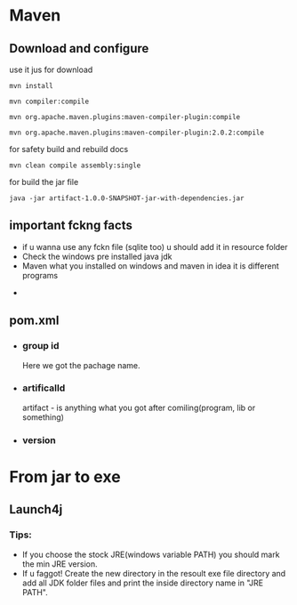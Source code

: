 # Maven

## Download and configure

use it jus for download

```
mvn install
```

```
mvn compiler:compile
```

```
mvn org.apache.maven.plugins:maven-compiler-plugin:compile
```

```
mvn org.apache.maven.plugins:maven-compiler-plugin:2.0.2:compile
```

for safety build and rebuild docs

```
mvn clean compile assembly:single
```

for build the jar file

```
java -jar artifact-1.0.0-SNAPSHOT-jar-with-dependencies.jar
```

## important fckng facts

- if u wanna use any fckn file (sqlite too) u should add it in resource folder
- Check the windows pre installed java jdk
- Maven what you installed on windows and maven in idea it is different programs

*

## pom.xml

- ### group id
  Here we got the pachage name.
- ### artificalId
  artifact - is anything what you got after comiling(program, lib or something)
- ### version

# From jar to exe

## Launch4j

### Tips:

- If you choose the stock JRE(windows variable PATH) you should mark the min JRE version.
- If u faggot! Create the new directory in the resoult exe file directory and add all JDK folder files and print the inside directory name in "JRE PATH".
